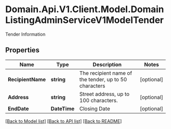# Domain.Api.V1.Client.Model.DomainListingAdminServiceV1ModelTender
Tender Information
## Properties

Name | Type | Description | Notes
------------ | ------------- | ------------- | -------------
**RecipientName** | **string** | The recipient name of the tender, up to 50 characters | [optional] 
**Address** | **string** | Street address, up to 100 characters. | [optional] 
**EndDate** | **DateTime** | Closing Date | [optional] 

[[Back to Model list]](../README.md#documentation-for-models) [[Back to API list]](../README.md#documentation-for-api-endpoints) [[Back to README]](../README.md)

